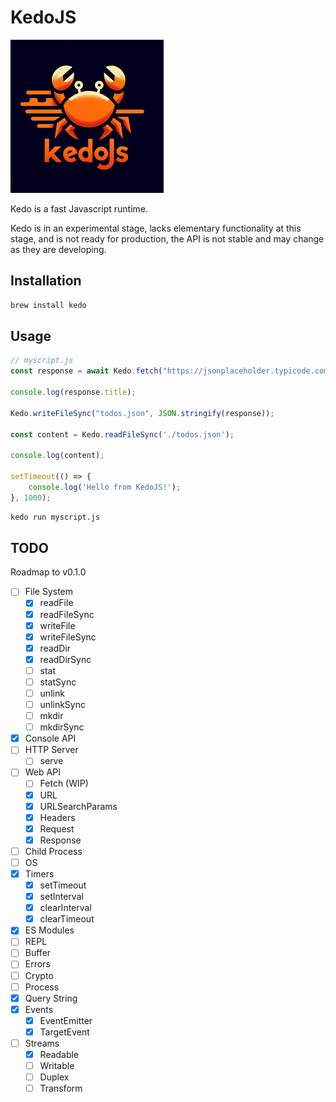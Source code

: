 # KedoJS

![KedoJS](./docs/logo-sm.jpg)

Kedo is a fast Javascript runtime.

Kedo is in an experimental stage, lacks elementary functionality at this stage, and is not ready for production, the API is not stable and may change as they are developing.


## Installation

```bash
brew install kedo
```

## Usage

```javascript
// myscript.js
const response = await Kedo.fetch("https://jsonplaceholder.typicode.com/todos/1")

console.log(response.title);

Kedo.writeFileSync("todos.json", JSON.stringify(response));

const content = Kedo.readFileSync('./todos.json');

console.log(content);

setTimeout(() => {
    console.log('Hello from KedoJS!');
}, 1000);
```

```bash
kedo run myscript.js
```

## TODO

Roadmap to v0.1.0

- [ ] File System
    - [x] readFile
    - [x] readFileSync
    - [x] writeFile
    - [x] writeFileSync
    - [x] readDir
    - [x] readDirSync
    - [ ] stat
    - [ ] statSync
    - [ ] unlink
    - [ ] unlinkSync
    - [ ] mkdir
    - [ ] mkdirSync
- [x] Console API
- [ ] HTTP Server
    - [ ] serve
- [ ] Web API
    - [ ] Fetch (WIP)
    - [x] URL
    - [x] URLSearchParams
    - [x] Headers
    - [x] Request
    - [x] Response
- [ ] Child Process
- [ ] OS
- [x] Timers
    - [x] setTimeout
    - [x] setInterval
    - [x] clearInterval
    - [x] clearTimeout
- [x] ES Modules
- [ ] REPL
- [ ] Buffer
- [ ] Errors
- [ ] Crypto
- [ ] Process
- [x] Query String
- [x] Events
    - [x] EventEmitter
    - [x] TargetEvent
- [ ] Streams
    - [x] Readable
    - [ ] Writable
    - [ ] Duplex
    - [ ] Transform
